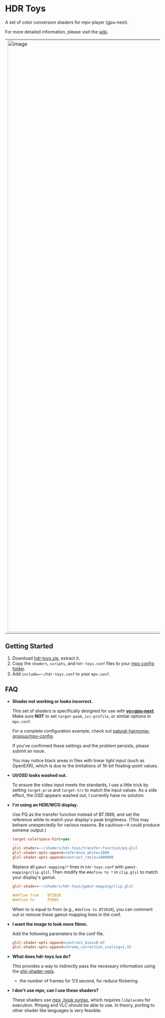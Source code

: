 # HDR Toys

A set of color conversion shaders for mpv-player (gpu-next).

For more detailed information, please visit the [wiki](https://github.com/natural-harmonia-gropius/hdr-toys/wiki).

|                                                                                                                        |                                                                                                                        |                                                                                                                        |
| ---------------------------------------------------------------------------------------------------------------------- | ---------------------------------------------------------------------------------------------------------------------- | ---------------------------------------------------------------------------------------------------------------------- |
| <img width="1920" alt="image" src="https://github.com/user-attachments/assets/2ee1f4af-9ef3-4cae-a8f2-3ac4412a8a6f" /> | <img width="1920" alt="image" src="https://github.com/user-attachments/assets/93997a25-1adc-43f9-ae3d-548477075b0f" /> | <img width="1920" alt="image" src="https://github.com/user-attachments/assets/b7d81ffe-ff03-4e4c-98bd-daaf142ca83b" /> |

## Getting Started

1. Download [hdr-toys.zip](https://github.com/natural-harmonia-gropius/hdr-toys/archive/refs/heads/master.zip), extract it.
2. Copy the `shaders`, `scripts`, and `hdr-toys.conf` files to your [mpv config folder](https://mpv.io/manual/master/#configuration-files).
3. Add `include=~~/hdr-toys.conf` to your `mpv.conf`.

## FAQ

- **Shader not working or looks incorrect.**

  This set of shaders is specifically designed for use with [**vo=gpu-next**](https://mpv.io/manual/master/#video-output-drivers-gpu-next). Make sure **NOT** to set `target-peak`, `icc-profile`, or similar options in `mpv.conf`.

  For a complete configuration example, check out [natural-harmonia-gropius/mpv-config](https://github.com/natural-harmonia-gropius/mpv-config).

  If you've confirmed these settings and the problem persists, please submit an issue.

  You may notice black areas in files with linear light input (such as OpenEXR), which is due to the limitations of 16-bit floating-point values.

- **UI/OSD looks washed out.**

  To ensure the video input meets the standards, I use a little trick by setting `target-prim` and `target-trc` to match the input values. As a side effect, the OSD appears washed out, I currently have no solution.

- **I'm using an HDR/WCG display.**

  Use PQ as the transfer function instead of BT.1886, and set the reference white to match your display's peak brightness. (This may behave unexpectedly for various reasons. Be cautious—it could produce extreme output.)

  ```ini
  target-colorspace-hint=yes
  ...
  glsl-shader=~~/shaders/hdr-toys/transfer-function/pq.glsl
  glsl-shader-opts-append=reference_white=1000
  glsl-shader-opts-append=contrast_ratio=1000000
  ```

  Replace all `gamut-mapping/*` lines in `hdr-toys.conf` with `gamut-mapping/clip.glsl`. Then modify the `#define to *` in `clip.glsl` to match your display's gamut.

  ```ini
  glsl-shader=~~/shaders/hdr-toys/gamut-mapping/clip.glsl
  ```

  ```glsl
  #define from    BT2020
  #define to      P3D65
  ```

  When to is equal to from (e.g., `#define to BT2020`), you can comment out or remove these gamut-mapping lines in the conf.

- **I want the image to look more filmic.**

  Add the following parameters to the conf file.

  ```ini
  glsl-shader-opts-append=contrast_bias=0.07
  glsl-shader-opts-append=chroma_correction_scaling=1.33
  ```

- **What does hdr-toys.lua do?**

  This provides a way to indirectly pass the necessary information using the [glsl-shader-opts](https://mpv.io/manual/master/#options-glsl-shader-opts).

  - the number of frames for 1/3 second, for reduce flickering.

- **I don't use mpv, can I use these shaders?**

  These shaders use [mpv .hook syntax](https://libplacebo.org/custom-shaders/), which requires `libplacebo` for execution. ffmpeg and VLC should be able to use. In theory, porting to other shader like languages is very feasible.
